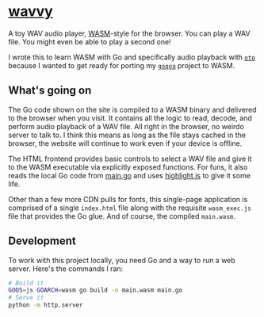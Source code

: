 # [wavvy](https://wavvy.braheezy.net/)

A toy WAV audio player, [WASM](https://www.wikiwand.com/en/WebAssembly)-style for the browser. You can play a WAV file. You might even be able to play a second one!

I wrote this to learn WASM with Go and specifically audio playback with [`oto`](https://github.com/ebitengine/oto) because I wanted to get ready for porting my [`goqoa`](https://github.com/braheezy/goqoa) project to WASM.

## What's going on
The Go code shown on the site is compiled to a WASM binary and delivered to the browser when you visit. It contains all the logic to read, decode, and perform audio playback of a WAV file. All right in the browser, no weirdo server to talk to. I think this means as long as the file stays cached in the browser, the website will continue to work even if your device is offline.

The HTML frontend provides basic controls to select a WAV file and give it to the WASM executable via explicitly exposed functions. For funs, it also reads the local Go code from [main.go](./main.go) and uses [highlight.js](https://highlightjs.org/) to give it some life.

Other than a few more CDN pulls for fonts, this single-page application is comprised of a single `index.html` file along with the requisite `wasm_exec.js` file that provides the Go glue. And of course, the compiled `main.wasm`.

## Development
To work with this project locally, you need Go and a way to run a web server. Here's the commands I ran:

```bash
# Build it
GOOS=js GOARCH=wasm go build -o main.wasm main.go
# Serve it
python -m http.server
```
